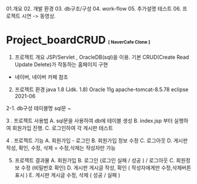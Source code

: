 01.개요
02. 개발 환경
03. db구조/구성
04. work-flow
05. 추가설명 테스트
06. 프로젝트 시연 -> 동영상.



# Project_boardCRUD <span style="font-size: 12px;">[ NaverCafe Clone ]</span>


1. 프로젝트 개요
     JSP/Servlet , OracleDB(sql)을 이용. 기본 CRUD(Create Read Update Delete)가 작동하는 홈페이지 구현 
- 네이버, 네이버 카페 참조

2. 프로젝트 환경
     java  1.8 (Jdk. 1.8)
     Oracle  11g
     apache-tomcat-8.5.78
     eclipse  2021-06
     
2-1. db구성
    테이블명 sql문 ~ 
    
    
    
    

3 . 프로젝트 사용법
     A.  sql문을 사용하여 db에 테이블 생성
     B.  index.jsp 부터 실행하여 회원가입 진행.
     C.  로그인하여 각 게시판 테스트

4 . 프로젝트 기능
     A.  회원가입 - 로그인
     B.  회원가입 정보 수정
     C.  로그아웃
     D.  게시판 작성, 확인, 수정, 삭제
           = 수정,삭제는 작성자만 가능

5. 프로젝트 결과물
     A. 회원가입
     B. 로그인 (로그인 실패 / 성공 ) / 로그아웃
     C. 회원정보 수정 (비밀번호 확인)
     D. 게시판  게시글 작성, 확인 ( 작성자에게만 수정,삭제버튼 표시 )
     E. 게시판  게시글 수정, 삭제 ( 성공 / 실패 )
     
     
